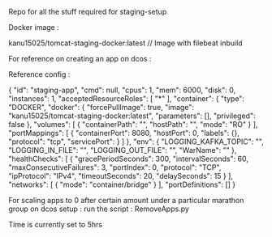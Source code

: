 Repo for all the stuff required for staging-setup

Docker image : 

kanu15025/tomcat-staging-docker:latest   // Image with filebeat inbuild



For reference on creating an app on dcos :

Reference config :

{
  "id": "staging-app",
  "cmd": null,
  "cpus": 1,
  "mem": 6000,
  "disk": 0,
  "instances": 1,
  "acceptedResourceRoles": [
    "*"
  ],
  "container": {
    "type": "DOCKER",
    "docker": {
      "forcePullImage": true,
      "image": "kanu15025/tomcat-staging-docker:latest",
      "parameters": [],
      "privileged": false
    },
    "volumes": [
      {
        "containerPath": "<container war path>",
        "hostPath": "<host war path>",
        "mode": "RO"
      }
    ],
    "portMappings": [
      {
        "containerPort": 8080,
        "hostPort": 0,
        "labels": {},
        "protocol": "tcp",
        "servicePort": <randomly assignned port>
      }
    ]
  },
  "env": {
    "LOGGING_KAFKA_TOPIC": "<Specify it for outputing logs to Kafka>",
    "LOGGING_IN_FILE": "<Logs location>",
    "LOGGING_OUT_FILE": "<Output location for the logs>",
    "WarName": "<War name to be picked up>"
  },
  "healthChecks": [
    {
      "gracePeriodSeconds": 300,
      "intervalSeconds": 60,
      "maxConsecutiveFailures": 3,
      "portIndex": 0,
      "protocol": "TCP",
      "ipProtocol": "IPv4",
      "timeoutSeconds": 20,
      "delaySeconds": 15
    }
  ],
  "networks": [
    {
      "mode": "container/bridge"
    }
  ],
  "portDefinitions": []
}


For scaling apps to 0 after certain amount under a particular marathon group on dcos setup :
run the script : 
RemoveApps.py

Time is currently set to 5hrs
